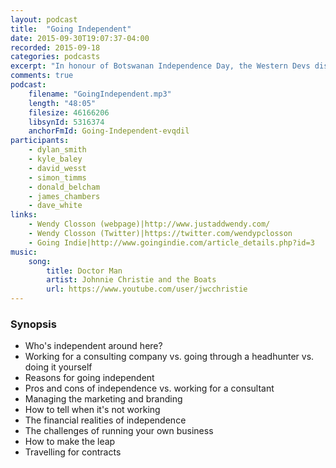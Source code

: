 ```yaml
---
layout: podcast
title:  "Going Independent"
date: 2015-09-30T19:07:37-04:00
recorded: 2015-09-18
categories: podcasts
excerpt: "In honour of Botswanan Independence Day, the Western Devs discuss going independent with special guest, Wendy Closson"
comments: true
podcast:
    filename: "GoingIndependent.mp3"
    length: "48:05"
    filesize: 46166206
    libsynId: 5316374
    anchorFmId: Going-Independent-evqdil
participants:
    - dylan_smith
    - kyle_baley
    - david_wesst
    - simon_timms
    - donald_belcham
    - james_chambers
    - dave_white
links:
    - Wendy Closson (webpage)|http://www.justaddwendy.com/
    - Wendy Closson (Twitter)|https://twitter.com/wendypclosson
    - Going Indie|http://www.goingindie.com/article_details.php?id=3
music:
    song:
        title: Doctor Man
        artist: Johnnie Christie and the Boats
        url: https://www.youtube.com/user/jwcchristie
---
```


### Synopsis

* Who's independent around here?
* Working for a consulting company vs. going through a headhunter vs. doing it yourself
* Reasons for going independent
* Pros and cons of independence vs. working for a consultant
* Managing the marketing and branding
* How to tell when it's not working
* The financial realities of independence
* The challenges of running your own business
* How to make the leap
* Travelling for contracts
